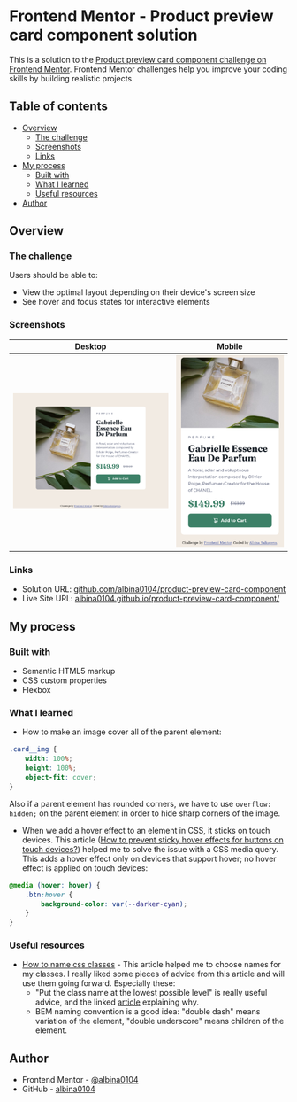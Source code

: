 # Frontend Mentor - Product preview card component solution

This is a solution to the [Product preview card component challenge on Frontend Mentor](https://www.frontendmentor.io/challenges/product-preview-card-component-GO7UmttRfa). Frontend Mentor challenges help you improve your coding skills by building realistic projects. 

## Table of contents

- [Overview](#overview)
  - [The challenge](#the-challenge)
  - [Screenshots](#screenshots)
  - [Links](#links)
- [My process](#my-process)
  - [Built with](#built-with)
  - [What I learned](#what-i-learned)
  - [Useful resources](#useful-resources)
- [Author](#author)

## Overview

### The challenge

Users should be able to:

- View the optimal layout depending on their device's screen size
- See hover and focus states for interactive elements

### Screenshots

|Desktop|Mobile|
|:-:|:-:|
|![](./screenshots/screenshot1.png)|![](./screenshots/screenshot2.png)|

### Links

- Solution URL: [github.com/albina0104/product-preview-card-component](https://github.com/albina0104/product-preview-card-component)
- Live Site URL: [albina0104.github.io/product-preview-card-component/](https://albina0104.github.io/product-preview-card-component/)

## My process

### Built with

- Semantic HTML5 markup
- CSS custom properties
- Flexbox

### What I learned

- How to make an image cover all of the parent element:

```css
.card__img {
    width: 100%;
    height: 100%;
    object-fit: cover;
}
```

Also if a parent element has rounded corners, we have to use `overflow: hidden;` on the parent element in order to hide sharp corners of the image.

- When we add a hover effect to an element in CSS, it sticks on touch devices. This article ([How to prevent sticky hover effects for buttons on touch devices?](https://www.geeksforgeeks.org/how-to-prevent-sticky-hover-effects-for-buttons-on-touch-devices/)) helped me to solve the issue with a CSS media query. This adds a hover effect only on devices that support hover; no hover effect is applied on touch devices:

```css
@media (hover: hover) {
    .btn:hover {
        background-color: var(--darker-cyan);
    }
}
```

### Useful resources

- [How to name css classes](http://bdavidxyz.com/blog/how-to-name-css-classes/) - This article helped me to choose names for my classes. I really liked some pieces of advice from this article and will use them going forward. Especially these:
  - "Put the class name at the lowest possible level" is really useful advice, and the linked [article](https://css-tricks.com/strategies-keeping-css-specificity-low/#article-header-id-3) explaining why.
  - BEM naming convention is a good idea: "double dash" means variation of the element, "double underscore" means children of the element.

## Author

- Frontend Mentor - [@albina0104](https://www.frontendmentor.io/profile/albina0104)
- GitHub - [albina0104](https://github.com/albina0104)
